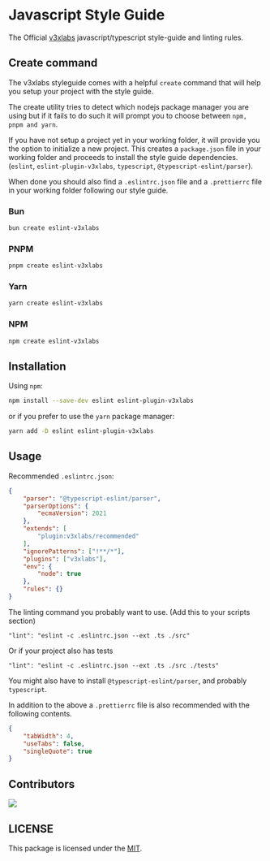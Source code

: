 # Javascript Style Guide

The Official [v3xlabs](https://github.com/v3xlabs) javascript/typescript style-guide and linting rules.

## Create command

The v3xlabs styleguide comes with a helpful `create` command that will help you setup your project with the style guide.

The create utility tries to detect which nodejs package manager you are using but if it fails to do such it will prompt you to choose between `npm, pnpm and yarn`.

If you have not setup a project yet in your working folder, it will provide you the option to initialize a new project. This creates a `package.json` file in your working folder and proceeds to install the style guide dependencies. (`eslint`, `eslint-plugin-v3xlabs`, `typescript`, `@typescript-eslint/parser`).

When done you should also find a `.eslintrc.json` file and a `.prettierrc` file in your working folder following our style guide.

### Bun
```sh
bun create eslint-v3xlabs
```

### PNPM
```sh
pnpm create eslint-v3xlabs
```

### Yarn
```sh
yarn create eslint-v3xlabs
```

### NPM
```sh
npm create eslint-v3xlabs
```

## Installation

Using `npm`:

```sh
npm install --save-dev eslint eslint-plugin-v3xlabs
```

or if you prefer to use the `yarn` package manager:

```sh
yarn add -D eslint eslint-plugin-v3xlabs
```

## Usage

Recommended `.eslintrc.json`:
```json
{
    "parser": "@typescript-eslint/parser",
    "parserOptions": {
        "ecmaVersion": 2021
    },
    "extends": [
        "plugin:v3xlabs/recommended"
    ],
    "ignorePatterns": ["!**/*"],
    "plugins": ["v3xlabs"],
    "env": {
        "node": true
    },
    "rules": {}
}
```

The linting command you probably want to use. (Add this to your scripts section)
```
"lint": "eslint -c .eslintrc.json --ext .ts ./src"
```
Or if your project also has tests
```
"lint": "eslint -c .eslintrc.json --ext .ts ./src ./tests"
```

You might also have to install `@typescript-eslint/parser`, and probably `typescript`.

In addition to the above a `.prettierrc` file is also recommended with the following contents.
```json
{
    "tabWidth": 4,
    "useTabs": false,
    "singleQuote": true
}
```

## Contributors

[![](https://contrib.rocks/image?repo=lvkdotsh/javascript)](https://github.com/lvkdotsh/javascript/graphs/contributors)

## LICENSE

This package is licensed under the [MIT](https://opensource.org/licenses/MIT).

